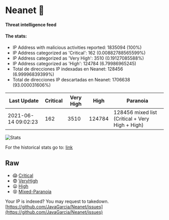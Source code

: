 # Neanet :hocho:
#### Threat intelligence feed
#### The stats:

- IP Address with malicious activities reported: 1835094 (100%)
- IP Address categorized as 'Critical':  162 (0.00882788565599%)
- IP Address categorized as 'Very High':  3510 (0.19127085588%)
- IP Address categorized as 'High':  124784 (6.79986965245)
- Total de direcciones IP indexadas en Neanet:  128456 (6.99996839399%)
- Total de direcciones IP descartadas en Neanet:  1706638 (93.000031606%)

| Last Update | Critical | Very High | High | Paranoia |
| --- | --- | --- | --- | --- |
| 2021-06-14 09:02:23 | 162 | 3510 | 124784 | 128456 mixed list (Critical + Very High + High)|

![Stats](https://docs.google.com/spreadsheets/d/e/2PACX-1vSnaNMIXVabIpDJjufMlzH7poXnshF3mgd8Is1g9ytUEzVsP5my4Trn8f-xkoLLQ38xpL3HtmUexLo6/pubchart?oid=501124687&format=image)

For the historical stats go to: [link](/stats.csv)
## Raw
- :scream: [Critical](https://raw.githubusercontent.com/JavaGarcia/Neanet/master/blacklists/neanet_critical.txt)
- :fearful: [VeryHigh](https://raw.githubusercontent.com/JavaGarcia/Neanet/master/blacklists/neanet_veryHigh.txtt)
- :frowning: [High](https://raw.githubusercontent.com/JavaGarcia/Neanet/master/blacklists/neanet_high.txt)
- :dizzy_face: [Mixed-Paranoia](https://raw.githubusercontent.com/JavaGarcia/Neanet/master/blacklists/neanet_all.txt)


Your IP is indexed? You may request to takedown. [https://github.com/JavaGarcia/Neanet/issues](https://github.com/JavaGarcia/Neanet/issues)





































































































































































































































































































































































































































































































































































































































































































































































































































































































































































































































































































































































































































































































































































































































































































































































































































































































































































































































































































































































































































































































































































































































































































































































































































































































































































































































































































































































































































































































































































































































































































































































































































































































































































































































































































































































































































































































































































































































































































































































































































































































































































































































































































































































































































































































































































































































































































































































































































































































































































































































































































































































































































































































































































































































































































































































































































































































































































































































































































































































































































































































































































































































































































































































































































































































































































































































































































































































































































































































































































































































































































































































































